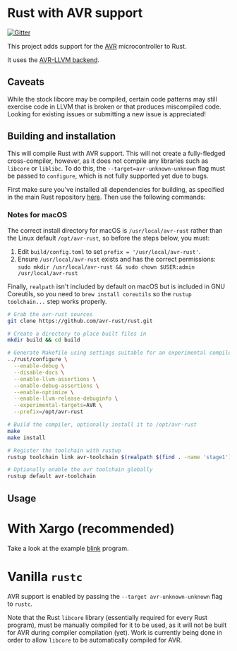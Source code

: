 # Rust with AVR support

[![Gitter](https://img.shields.io/gitter/room/nwjs/nw.js.svg)](https://gitter.im/avr-rust)

This project adds support for the [AVR](https://en.wikipedia.org/wiki/Atmel_AVR)
microcontroller to Rust.

It uses the [AVR-LLVM backend](http://llvm.org/viewvc/llvm-project/llvm/trunk/lib/Target/AVR/).

## Caveats

While the stock libcore may be compiled, certain code patterns may
still exercise code in LLVM that is broken or that produces
miscompiled code. Looking for existing issues or submitting a new
issue is appreciated!

## Building and installation

This will compile Rust with AVR support. This will not create a
fully-fledged cross-compiler, however, as it does not compile any libraries
such as `libcore` or `liblibc`. To do this, the `--target=avr-unknown-unknown`
flag must be passed to `configure`, which is not fully supported yet due to bugs.

First make sure you've installed all dependencies for building, as specified in
the main Rust repository [here](https://github.com/rust-lang/rust/#building-from-source).
Then use the following commands:

### Notes for macOS

The correct install directory for macOS is `/usr/local/avr-rust` rather than the Linux default `/opt/avr-rust`, so before the steps below, you must:

1. Edit `build/config.toml` to set `prefix = '/usr/local/avr-rust'`.
2. Ensure `/usr/local/avr-rust` exists and has the correct permissions: `sudo mkdir /usr/local/avr-rust && sudo chown $USER:admin /usr/local/avr-rust`

Finally, `realpath` isn't included by default on macOS but is included in GNU Coreutils, so you need to `brew install coreutils` so the `rustup toolchain...` step works properly.

``` bash
# Grab the avr-rust sources
git clone https://github.com/avr-rust/rust.git

# Create a directory to place built files in
mkdir build && cd build

# Generate Makefile using settings suitable for an experimental compiler
../rust/configure \
  --enable-debug \
  --disable-docs \
  --enable-llvm-assertions \
  --enable-debug-assertions \
  --enable-optimize \
  --enable-llvm-release-debuginfo \
  --experimental-targets=AVR \
  --prefix=/opt/avr-rust

# Build the compiler, optionally install it to /opt/avr-rust
make
make install

# Register the toolchain with rustup
rustup toolchain link avr-toolchain $(realpath $(find . -name 'stage1'))

# Optionally enable the avr toolchain globally
rustup default avr-toolchain
```

## Usage

# With Xargo (recommended)

Take a look at the example [blink](https://github.com/avr-rust/blink) program.

# Vanilla `rustc`

AVR support is enabled by passing the `--target avr-unknown-unknown` flag to `rustc`.

Note that the Rust `libcore` library (essentially required for every Rust program),
must be manually compiled for it to be used, as it will not be built for AVR during
compiler compilation (yet). Work is currently being done in order to allow `libcore`
to be automatically compiled for AVR.
